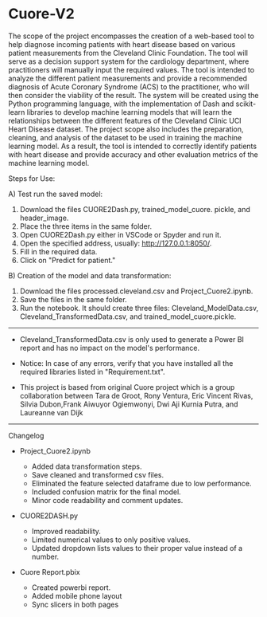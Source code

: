 # Cuore-V2

The scope of the project encompasses the creation of a web-based tool to help diagnose incoming patients with heart disease based on various patient measurements from the Cleveland Clinic Foundation. The tool will serve as a decision support system for the cardiology department, where practitioners will manually input the required values. The tool is intended to analyze the different patient measurements and provide a recommended diagnosis of Acute Coronary Syndrome (ACS) to the practitioner, who will then consider the viability of the result. The system will be created using the Python programming language, with the implementation of Dash and scikit-learn libraries to develop machine learning models that will learn the relationships between the different features of the Cleveland Clinic UCI Heart Disease dataset. The project scope also includes the preparation, cleaning, and analysis of the dataset to be used in training the machine learning model. As a result, the tool is intended to correctly identify patients with heart disease and provide accuracy and other evaluation metrics of the machine learning model.

Steps for Use:

A) Test run the saved model:

  1) Download the files CUORE2Dash.py, trained_model_cuore.      pickle, and header_image.
  2) Place the three items in the same folder.
  3) Open CUORE2Dash.py either in VSCode or Spyder and run it.  
  4) Open the specified address, usually: http://127.0.0.1:8050/.
  5) Fill in the required data.
  6) Click on "Predict for patient."

B) Creation of the model and data transformation:

  1) Download the files processed.cleveland.csv and Project_Cuore2.ipynb.
  2) Save the files in the same folder.
  3) Run the notebook. It should create three files: Cleveland_ModelData.csv, Cleveland_TransformedData.csv, and trained_model_cuore.pickle.
____________________________________________________________________________________________________________________________________________________________________________________________________

* Cleveland_TransformedData.csv is only used to generate a Power BI report and has no impact on the model's performance.

* Notice: In case of any errors, verify that you have installed all the required libraries listed in "Requirement.txt".

* This project is based from original Cuore project which is a group collaboration between Tara de Groot, Rony Ventura, Eric Vincent Rivas, Silvia Dubon,Frank Aiwuyor Ogiemwonyi, Dwi Aji Kurnia Putra, and Laureanne van Dijk

____________________________________________________________________________________________________________________________________________________________________________________________________
Changelog

- Project_Cuore2.ipynb
  -   Added data transformation steps.
  -   Save cleaned and transformed csv files.
  -   Eliminated the feature selected dataframe due to low performance.
  -   Included confusion matrix for the final model.
  -   Minor code readability and comment updates.
 
- CUORE2DASH.py
  -   Improved readability.
  -   Limited numerical values to only positive values.
  -   Updated dropdown lists values to their proper value instead of a number.

- Cuore Report.pbix
  -   Created powerbi report.
  -   Added mobile phone layout
  -   Sync slicers in both pages
    
